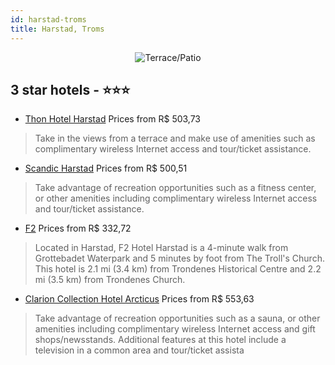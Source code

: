 ```yaml
---
id: harstad-troms
title: Harstad, Troms
---
```


<center><img src="https://i.travelapi.com/hotels/1000000/810000/800700/800626/5fac9df4_z.jpg" alt="Terrace/Patio" /></center>


##  3 star hotels - ⭐️⭐️⭐️

-    [Thon Hotel Harstad](https://us.hurb.com/hotels/harstad/thon-hotel-harstad-JNP-JP023901?cmp=18055) Prices from R$ 503,73
   > Take in the views from a terrace and make use of amenities such as complimentary wireless Internet access and tour/ticket assistance.
-    [Scandic Harstad](https://us.hurb.com/hotels/harstad/scandic-harstad-JNP-JP065464?cmp=18055) Prices from R$ 500,51
   > Take advantage of recreation opportunities such as a fitness center, or other amenities including complimentary wireless Internet access and tour/ticket assistance.
-    [F2](https://us.hurb.com/hotels/harstad/f2-JNP-JP061652?cmp=18055) Prices from R$ 332,72
   > Located in Harstad, F2 Hotel Harstad is a 4-minute walk from Grottebadet Waterpark and 5 minutes by foot from The Troll's Church. This hotel is 2.1 mi (3.4 km) from Trondenes Historical Centre and 2.2 mi (3.5 km) from Trondenes Church.
-    [Clarion Collection Hotel Arcticus](https://us.hurb.com/hotels/harstad/clarion-collection-hotel-arcticus-JNP-JP065082?cmp=18055) Prices from R$ 553,63
   > Take advantage of recreation opportunities such as a sauna, or other amenities including complimentary wireless Internet access and gift shops/newsstands. Additional features at this hotel include a television in a common area and tour/ticket assista
